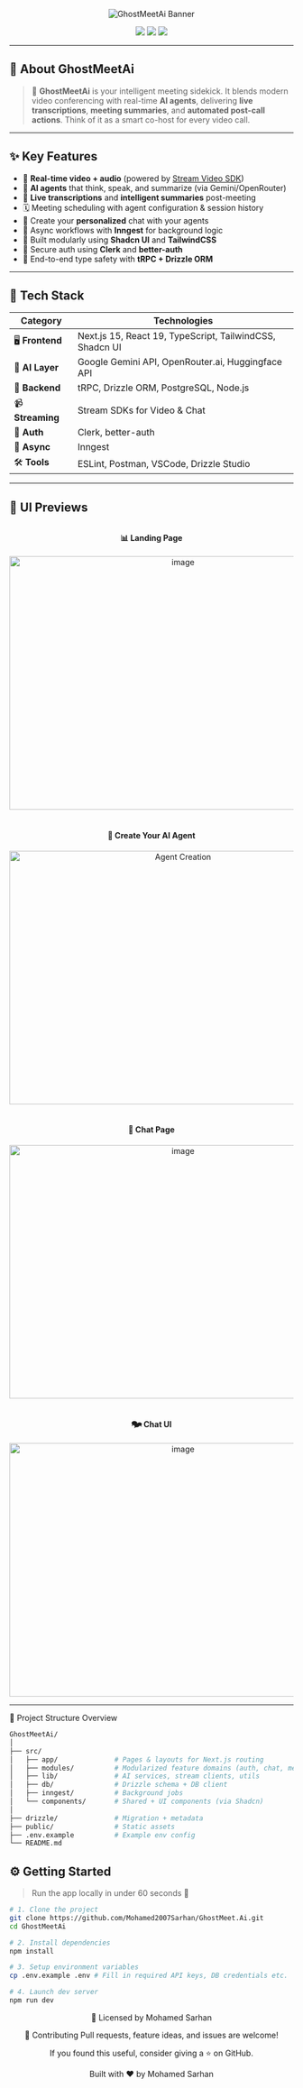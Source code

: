 <!-- Hero Banner -->
<p align="center">
  <img src="https://readme-typing-svg.herokuapp.com/?font=Righteous&size=30&center=true&vCenter=true&width=900&height=90&duration=4000&lines=GhostMeet.Ai+💬+Your+AI-powered+Meeting+Assistant" alt="GhostMeetAi Banner"/>
</p>

<p align="center">
  <img src="https://img.shields.io/github/license/anishvkalbhor/GhostMeetAi?style=for-the-badge" />
  <img src="https://img.shields.io/badge/Next.js-15-blue?style=for-the-badge&logo=next.js" />
  <img src="https://img.shields.io/badge/Powered%20by-Gemini%20%7C%20OpenRouter.ai-yellow?style=for-the-badge" />
</p>

---

## 🚀 About GhostMeetAi

> 🤖 **GhostMeetAi** is your intelligent meeting sidekick. It blends modern video conferencing with real-time **AI agents**, delivering **live transcriptions**, **meeting summaries**, and **automated post-call actions**. Think of it as a smart co-host for every video call.

---

## ✨ Key Features

- 🎥 **Real-time video + audio** (powered by [Stream Video SDK](https://getstream.io/video/))
- 🤖 **AI agents** that think, speak, and summarize (via Gemini/OpenRouter)
- 📝 **Live transcriptions** and **intelligent summaries** post-meeting
- 🗓️ Meeting scheduling with agent configuration & session history
- 👋 Create your **personalized** chat with your agents
- 🧠 Async workflows with **Inngest** for background logic
- 🧩 Built modularly using **Shadcn UI** and **TailwindCSS**
- 🔐 Secure auth using **Clerk** and **better-auth**
- 🧭 End-to-end type safety with **tRPC + Drizzle ORM**

---

## 🧱 Tech Stack

<div align="center">

| Category        | Technologies                                                                 |
|----------------|--------------------------------------------------------------------------------|
| 🖥️ **Frontend** | Next.js 15, React 19, TypeScript, TailwindCSS, Shadcn UI                     |
| 🧠 **AI Layer** | Google Gemini API, OpenRouter.ai, Huggingface API                            |
| 🔧 **Backend**  | tRPC, Drizzle ORM, PostgreSQL, Node.js                                        |
| 📹 **Streaming**| Stream SDKs for Video & Chat                                                  |
| 🔐 **Auth**     | Clerk, better-auth                                                            |
| 🔁 **Async**     | Inngest                                                                        |
| 🛠️ **Tools**     | ESLint, Postman, VSCode, Drizzle Studio                                       |

</div>

---

## 🎨 UI Previews

<div align="center" style="margin-top: 2rem;">

<h4>📊 Landing Page</h4>
<img width="600" height="450" alt="image" src="" />
<br/><br/>

<h4>🧠 Create Your AI Agent</h4>
<img width="600" height="450" alt="Agent Creation" src="" />
<br/><br/>

<h4>👋 Chat Page</h4>
<img width="600" height="450" alt="image" src="" />
<br/><br/>

<h4> 🗫 Chat UI</h4>
<img width="600" height="450" alt="image" src="" />

</div>

---

📂 Project Structure Overview

```bash
GhostMeetAi/
│
├── src/
│   ├── app/              # Pages & layouts for Next.js routing
│   ├── modules/          # Modularized feature domains (auth, chat, meetings, agents)
│   ├── lib/              # AI services, stream clients, utils
│   ├── db/               # Drizzle schema + DB client
│   ├── inngest/          # Background jobs
│   └── components/       # Shared + UI components (via Shadcn)
│
├── drizzle/              # Migration + metadata
├── public/               # Static assets
├── .env.example          # Example env config
└── README.md

```

## ⚙️ Getting Started

> Run the app locally in under 60 seconds 🚀

```bash
# 1. Clone the project
git clone https://github.com/Mohamed2007Sarhan/GhostMeet.Ai.git
cd GhostMeetAi

# 2. Install dependencies
npm install

# 3. Setup environment variables
cp .env.example .env # Fill in required API keys, DB credentials etc.

# 4. Launch dev server
npm run dev

```
<div align='center'>
  
📜 Licensed by Mohamed Sarhan

🤝 Contributing
Pull requests, feature ideas, and issues are welcome!

If you found this useful, consider giving a ⭐️ on GitHub.
  
Built with ❤️ by Mohamed Sarhan
</div>
